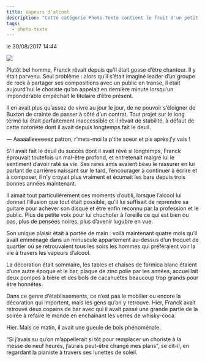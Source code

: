 ```yaml
---
title: Vapeurs d'alcool
description: "Cette catégorie Photo-Texte contient le fruit d'un petit jeu que nous mettons en place avec un ami : il m'envoie une photo, et j'essaie de produire un texte basé sur ce que cette photo m'inspire."
tags:
  - photo-texte
---
```


le 30/08/2017 14:44

<img src="/img01.jpeg" class="zoom" />

Plutôt bel homme, Franck rêvait depuis qu’il était gosse d’être chanteur. Il y était parvenu. Seul problème : alors qu’il s’était imaginé leader d’un groupe de rock à partager ses compositions avec un public en transe, il était aujourd’hui le choriste qu’on appelait en dernière minute lorsqu’un impondérable empêchait le titulaire d’être présent.

Il en avait plus qu’assez de vivre au jour le jour, de ne pouvoir s’éloigner de Buxton de crainte de passer à côté d’un contrat. Tout projet sur le long terme lui était parfaitement inaccessible et il rêvait de stabilité, à défaut de cette notoriété dont il avait depuis longtemps fait le deuil.

— Aaaaalleeeeeez patron, r’mets-moi la p’tite soeur et pis après j’y vais !

S’il avait fait le deuil du succès dont il avait rêvé si longtemps, Franck éprouvait toutefois un mal-être profond, et entretenait malgré lui le sentiment d’avoir raté sa vie. Ses rares amis avaient beau le rassurer en lui parlant de carrières naissant sur le tard, l’encourager à continuer à écrire et à composer, il n’y croyait plus vraiment et écumait les bars depuis trois bonnes années maintenant.

Il aimait tout particulièrement ces moments d’oubli, lorsque l’alcool lui donnait l’illusion que tout était possible, qu’il lui suffisait de reprendre sa guitare pour achever son disque et être enfin reconnu par la profession et le public. Plus de petite voix pour lui chuchoter à l’oreille ce qui est bien ou pas, plus de pensées noires, plus d’avenir lugubre en vue.

Son unique plaisir était à portée de main : voilà maintenant quatre mois qu’il avait emménagé dans un minuscule appartement au-dessus d’un troquet de quartier où se retrouvaient tous les soirs les hommes qui préféraient voir la vie à travers les vapeurs d’alcool.

La décoration était sommaire, les tables et chaises de formica blanc étaient d’une autre époque et le bar, plaque de zinc polie par les années, accueillait deux pompes à bière et des bols de cacahuètes beaucoup trop grands pour être honnêtes.

Dans ce genre d’établissements, ce n’est pas le mobilier ou encore la décoration qui importent, mais les gens qu’on y retrouve. Hier, Franck avait retrouvé deux copains de bar avec qui il avait passé une grande partie de la soirée à refaire le monde en enchaînant les verres de whisky-coca.

Hier. Mais ce matin, il avait une gueule de bois phénoménale.

“Si j’avais su qu’on m’appellerait si tôt pour remplacer un choriste à la messe de neuf heures, j’aurais peut-être changé mes plans”, se dit-il, en regardant la pianiste à travers ses lunettes de soleil.
